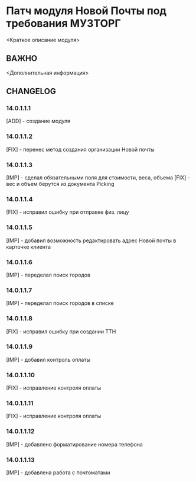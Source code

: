 # Патч модуля Новой Почты под требования МУЗТОРГ

<Краткое описание модуля>

## ВАЖНО

<Дополнительная информация>

## CHANGELOG

### 14.0.1.1.1

[ADD] - создание модуля

### 14.0.1.1.2

[FIX] - перенес метод создания организации Новой почты

### 14.0.1.1.3

[IMP] - сделал обязательными поля для стоимости, веса, объема [FIX] - вес и объем берутся из документа Picking

### 14.0.1.1.4

[FIX] - исправил ошибку при отправке физ. лицу

### 14.0.1.1.5

[IMP] - добавил возможность редактировать адрес Новой почты в карточке клиента

### 14.0.1.1.6

[IMP] - переделал поиск городов

### 14.0.1.1.7

[IMP] - переделал поиск городов в списке

### 14.0.1.1.8

[FIX] - исправил ошибку при создании ТТН

### 14.0.1.1.9

[IMP] - добавил контроль оплаты

### 14.0.1.1.10

[FIX] - исправление контроля оплаты

### 14.0.1.1.11

[FIX] - исправление контроля оплаты

### 14.0.1.1.12

[IMP] - добавлено форматирование номера телефона

### 14.0.1.1.13

[IMP] - добавлена работа с почтоматами
